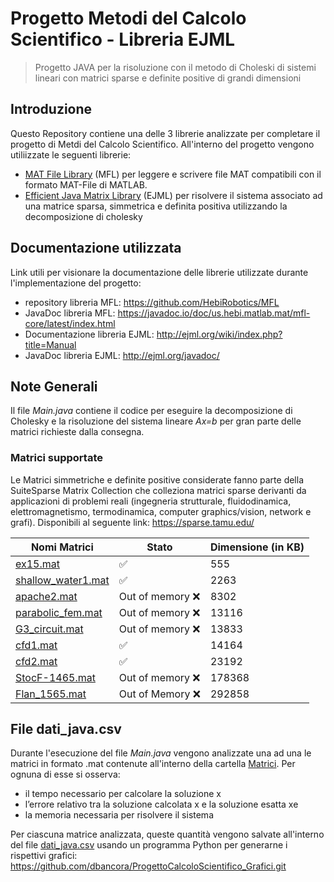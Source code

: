 # Progetto Metodi del Calcolo Scientifico - Libreria EJML

>  Progetto JAVA per la risoluzione con il metodo di Choleski di sistemi lineari con matrici sparse e definite positive di grandi dimensioni

## Introduzione

Questo Repository contiene una delle 3 librerie analizzate per completare il progetto di Metdi del Calcolo Scientifico. All'interno del progetto vengono utiliizzate le seguenti librerie:
- [MAT File Library](https://github.com/HebiRobotics/MFL) (MFL) per leggere e scrivere file MAT compatibili con il formato MAT-File di MATLAB.
- [Efficient Java Matrix Library](https://github.com/lessthanoptimal/ejml.git) (EJML) per risolvere il sistema associato ad una matrice sparsa, simmetrica e definita positiva utilizzando la decomposizione di cholesky

## Documentazione utilizzata
Link utili per visionare la documentazione delle librerie utilizzate durante l'implementazione del progetto:
- repository libreria MFL: https://github.com/HebiRobotics/MFL
- JavaDoc libreria MFL: https://javadoc.io/doc/us.hebi.matlab.mat/mfl-core/latest/index.html
- Documentazione libreria EJML: http://ejml.org/wiki/index.php?title=Manual
- JavaDoc libreria EJML: http://ejml.org/javadoc/

## Note Generali
Il file *Main.java* contiene il codice per eseguire la decomposizione di Cholesky e la risoluzione 
del sistema lineare *Ax=b* per gran parte delle matrici richieste dalla consegna.

### Matrici supportate
Le Matrici simmetriche e definite positive considerate fanno parte della SuiteSparse Matrix Collection che colleziona matrici sparse derivanti da applicazioni di problemi reali 
(ingegneria strutturale, fluidodinamica, elettromagnetismo, termodinamica, computer graphics/vision, network e grafi). Disponibili al seguente link: https://sparse.tamu.edu/

| Nomi Matrici | Stato | Dimensione (in KB) |
|-----------|-----------|-----------|
| [ex15.mat](https://sparse.tamu.edu/FIDAP/ex15)  | :white_check_mark:   |  555 |
| [shallow_water1.mat](https://sparse.tamu.edu/MaxPlanck/shallow_water1)    | :white_check_mark:   | 2263 |
| [apache2.mat](https://sparse.tamu.edu/GHS_psdef/apache2)   | Out of memory :x:    | 8302 |
| [parabolic_fem.mat](https://sparse.tamu.edu/Wissgott/parabolic_fem)  | Out of memory :x:    | 13116 |
| [G3_circuit.mat](https://sparse.tamu.edu/AMD/G3_circuit)   | Out of memory :x:    | 13833 |
| [cfd1.mat](https://sparse.tamu.edu/Rothberg/cfd1)   | :white_check_mark:    | 14164 |
| [cfd2.mat](https://sparse.tamu.edu/Rothberg/cfd2)   | :white_check_mark:    | 23192 |
| [StocF-1465.mat](https://sparse.tamu.edu/Janna/StocF-1465)   | Out of memory :x:    | 178368 |
| [Flan_1565.mat](https://sparse.tamu.edu/Janna/Flan_1565)   | Out of Memory :x:    | 292858 |

## File dati_java.csv
Durante l'esecuzione del file *Main.java* vengono analizzate una ad una le matrici in formato .mat contenute all'interno della cartella [Matrici](https://github.com/EmanueleDubini/ProgettoCalcoloScientifico_EJML/tree/master/src/main/java/org/BDD/Matrici). 
Per ognuna di esse si osserva:
- il tempo necessario per calcolare la soluzione x
- l’errore relativo tra la soluzione calcolata x e la soluzione esatta xe
- la memoria necessaria per risolvere il sistema

Per ciascuna matrice analizzata, queste quantità vengono salvate all'interno del file [dati_java.csv](https://github.com/EmanueleDubini/ProgettoCalcoloScientifico_EJML/blob/master/src/main/java/org/BDD/dati_java.csv) usando un programma Python per generarne i rispettivi grafici: https://github.com/dbancora/ProgettoCalcoloScientifico_Grafici.git
